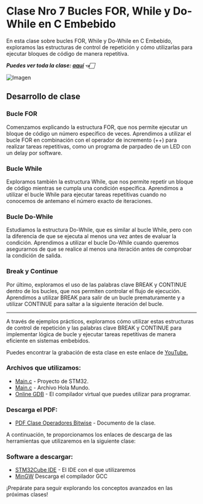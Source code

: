 # Clase Nro 7 Bucles FOR, While y Do-While en C Embebido

En esta clase sobre bucles FOR, While y Do-While en C Embebido, exploramos las estructuras de control de repetición y cómo utilizarlas para ejecutar bloques de código de manera repetitiva.

***Puedes ver toda la clase: [aquí]() 👈🏻***

![Imagen]()

## Desarrollo de clase

### Bucle FOR
Comenzamos explicando la estructura FOR, que nos permite ejecutar un bloque de código un número específico de veces. Aprendimos a utilizar el bucle FOR en combinación con el operador de incremento (++) para realizar tareas repetitivas, como un programa de parpadeo de un LED con un delay por software.

### Bucle While
Exploramos también la estructura While, que nos permite repetir un bloque de código mientras se cumpla una condición específica. Aprendimos a utilizar el bucle While para ejecutar tareas repetitivas cuando no conocemos de antemano el número exacto de iteraciones.

### Bucle Do-While
Estudiamos la estructura Do-While, que es similar al bucle While, pero con la diferencia de que se ejecuta al menos una vez antes de evaluar la condición. Aprendimos a utilizar el bucle Do-While cuando queremos asegurarnos de que se realice al menos una iteración antes de comprobar la condición de salida.

### Break y Continue
Por último, exploramos el uso de las palabras clave BREAK y CONTINUE dentro de los bucles, que nos permiten controlar el flujo de ejecución. Aprendimos a utilizar BREAK para salir de un bucle prematuramente y a utilizar CONTINUE para saltar a la siguiente iteración del bucle.

--- 

A través de ejemplos prácticos, exploramos cómo utilizar estas estructuras de control de repetición y las palabras clave BREAK y CONTINUE para implementar lógica de bucle y ejecutar tareas repetitivas de manera eficiente en sistemas embebidos.

Puedes encontrar la grabación de esta clase en este enlace de [YouTube.]()

### Archivos que utilizamos:
* [Main.c](/7.Bucles/Codigo_STM32/Src/main.c) - Proyecto de STM32.
* [Main.c](main.c) - Archivo Hola Mundo.
* [Online GDB](https://www.onlinegdb.com/) - El compilador virtual que puedes utilizar para programar.

### Descarga el PDF:
* [PDF Clase Operadores Bitwise](/7.Bucles/Doc/Programando%20con%20Bucles%20Clase%207%20-%20C%20Embebido.pdf) - Documento de la clase.

A continuación, te proporcionamos los enlaces de descarga de las herramientas que utilizaremos en la siguiente clase:

### Software a descargar:
* [STM32Cube IDE](https://www.st.com/en/development-tools/stm32cubeide.html) - El IDE con el que utilizaremos
* [MinGW](https://sourceforge.net/projects/mingw/) Descarga el compilador GCC

¡Prepárate para seguir explorando los conceptos avanzados en las próximas clases!

